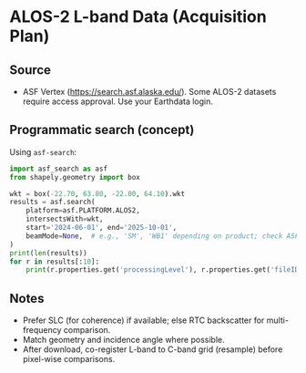 # ALOS-2 L-band Data (Acquisition Plan)

## Source
- ASF Vertex (https://search.asf.alaska.edu/). Some ALOS-2 datasets require access approval. Use your Earthdata login.

## Programmatic search (concept)
Using `asf-search`:

```python
import asf_search as asf
from shapely.geometry import box

wkt = box(-22.70, 63.80, -22.00, 64.10).wkt
results = asf.search(
    platform=asf.PLATFORM.ALOS2,
    intersectsWith=wkt,
    start='2024-06-01', end='2025-10-01',
    beamMode=None,  # e.g., 'SM', 'WB1' depending on product; check ASF docs
)
print(len(results))
for r in results[:10]:
    print(r.properties.get('processingLevel'), r.properties.get('fileID'))
```

## Notes
- Prefer SLC (for coherence) if available; else RTC backscatter for multi-frequency comparison.
- Match geometry and incidence angle where possible.
- After download, co-register L-band to C-band grid (resample) before pixel-wise comparisons.
